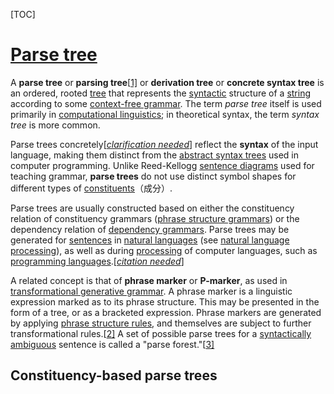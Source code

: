 [TOC]

# [Parse tree](https://en.wikipedia.org/wiki/Parse_tree)

A **parse tree** or **parsing tree**[[1\]](https://en.wikipedia.org/wiki/Parse_tree#cite_note-1) or **derivation tree** or **concrete syntax tree** is an ordered, rooted [tree](https://en.wikipedia.org/wiki/Tree_(data_structure)) that represents the [syntactic](https://en.wikipedia.org/wiki/Syntax) structure of a [string](https://en.wikipedia.org/wiki/String_(computer_science)) according to some [context-free grammar](https://en.wikipedia.org/wiki/Context-free_grammar). The term *parse tree* itself is used primarily in [computational linguistics](https://en.wikipedia.org/wiki/Computational_linguistics); in theoretical syntax, the term *syntax tree* is more common.

Parse trees concretely[*[clarification needed](https://en.wikipedia.org/wiki/Wikipedia:Please_clarify)*] reflect the **syntax** of the input language, making them distinct from the [abstract syntax trees](https://en.wikipedia.org/wiki/Abstract_syntax_tree) used in computer programming. Unlike Reed-Kellogg [sentence diagrams](https://en.wikipedia.org/wiki/Sentence_diagram) used for teaching grammar, **parse trees** do not use distinct symbol shapes for different types of [constituents](https://en.wikipedia.org/wiki/Constituent_(linguistics))（成分）.

Parse trees are usually constructed based on either the constituency relation of constituency grammars ([phrase structure grammars](https://en.wikipedia.org/wiki/Phrase_structure_grammar)) or the dependency relation of [dependency grammars](https://en.wikipedia.org/wiki/Dependency_grammar). Parse trees may be generated for [sentences](https://en.wikipedia.org/wiki/Sentence_(linguistics)) in [natural languages](https://en.wikipedia.org/wiki/Natural_language) (see [natural language processing](https://en.wikipedia.org/wiki/Natural_language_processing)), as well as during [processing](https://en.wikipedia.org/wiki/Compiler) of computer languages, such as [programming languages](https://en.wikipedia.org/wiki/Programming_language).[*[citation needed](https://en.wikipedia.org/wiki/Wikipedia:Citation_needed)*]

A related concept is that of **phrase marker** or **P-marker**, as used in [transformational generative grammar](https://en.wikipedia.org/wiki/Transformational_generative_grammar). A phrase marker is a linguistic expression marked as to its phrase structure. This may be presented in the form of a tree, or as a bracketed expression. Phrase markers are generated by applying [phrase structure rules](https://en.wikipedia.org/wiki/Phrase_structure_rules), and themselves are subject to further transformational rules.[[2\]](https://en.wikipedia.org/wiki/Parse_tree#cite_note-Chomsky2014-2) A set of possible parse trees for a [syntactically ambiguous](https://en.wikipedia.org/wiki/Syntactic_ambiguity) sentence is called a "parse forest."[[3\]](https://en.wikipedia.org/wiki/Parse_tree#cite_note-3)





## Constituency-based parse trees